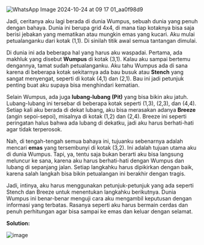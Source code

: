 ![WhatsApp Image 2024-10-24 at 09 17 01_aa0f98d9](https://github.com/user-attachments/assets/93b97d78-e8b0-496e-a7e4-ebd21d2d95ab)

Jadi, ceritanya aku lagi berada di dunia Wumpus, sebuah dunia yang penuh dengan bahaya. Dunia ini berupa grid 4x4, di mana tiap kotaknya bisa saja berisi jebakan yang mematikan atau mungkin emas yang kucari. Aku mulai petualanganku dari kotak (1,1). Di sinilah titik awal semua tantangan dimulai.

Di dunia ini ada beberapa hal yang harus aku waspadai. Pertama, ada makhluk yang disebut **Wumpus** di kotak (3,1). Kalau aku sampai bertemu dengannya, tamat sudah petualanganku. Aku tahu Wumpus ada di sana karena di beberapa kotak sekitarnya ada bau busuk atau **Stench** yang sangat menyengat, seperti di kotak (4,1) dan (2,1). Bau ini jadi petunjuk penting buat aku supaya bisa menghindari kematian.

Selain Wumpus, ada juga **lubang-lubang (Pit)** yang bisa bikin aku jatuh. Lubang-lubang ini tersebar di beberapa kotak seperti (1,3), (2,3), dan (4,4). Setiap kali aku berada di dekat lubang, aku bisa merasakan adanya **Breeze** (angin sepoi-sepoi), misalnya di kotak (1,2) dan (2,4). Breeze ini seperti peringatan halus bahwa ada lubang di dekatku, jadi aku harus berhati-hati agar tidak terperosok.

Nah, di tengah-tengah semua bahaya ini, tujuanku sebenarnya adalah mencari **emas** yang tersembunyi di kotak (3,2). Ini adalah tujuan utama aku di dunia Wumpus. Tapi, ya, tentu saja bukan berarti aku bisa langsung meluncur ke sana, karena aku harus berhati-hati dengan Wumpus dan lubang di sepanjang jalan. Setiap langkahku harus dipikirkan dengan baik, karena salah langkah bisa bikin petualangan ini berakhir dengan tragis.

Jadi, intinya, aku harus menggunakan petunjuk-petunjuk yang ada seperti Stench dan Breeze untuk menentukan langkahku berikutnya. Dunia Wumpus ini benar-benar menguji cara aku mengambil keputusan dengan informasi yang terbatas. Rasanya seperti aku harus bermain cerdas dan penuh perhitungan agar bisa sampai ke emas dan keluar dengan selamat.


**Solution:**

![image](https://github.com/user-attachments/assets/54bfdc29-82f0-4cd8-b652-66663a6e802d)
